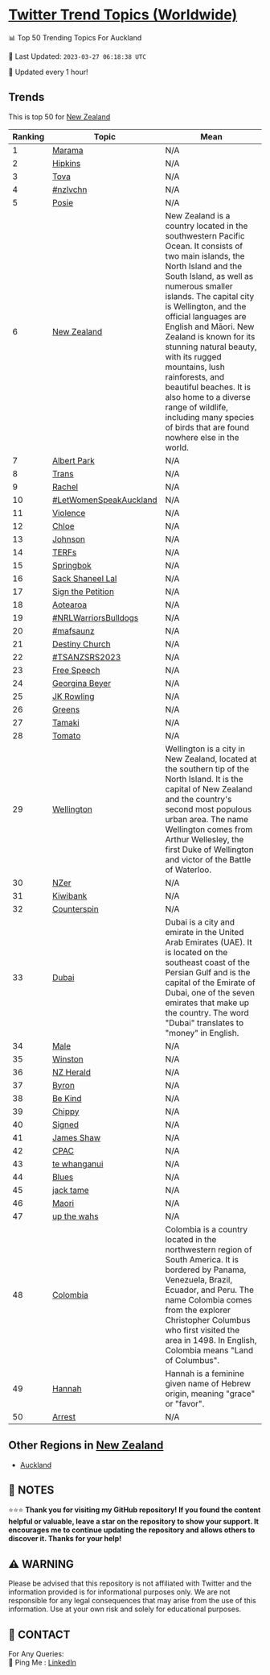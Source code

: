 [Twitter Trend Topics (Worldwide)](https://github.com/ErcinDedeoglu/Twitter-Trend-Topics)
==========


📊 Top 50 Trending Topics For Auckland

📆 Last Updated: `2023-03-27 06:18:38 UTC`

🔧 Updated every 1 hour!


## Trends

This is top 50 for [New Zealand](</New Zealand>)

| Ranking | Topic | Mean |
| ------- | ------------ | ------------ |
| 1 | [Marama](http://twitter.com/search?q=Marama) | N/A |
| 2 | [Hipkins](http://twitter.com/search?q=Hipkins) | N/A |
| 3 | [Tova](http://twitter.com/search?q=Tova) | N/A |
| 4 | [#nzlvchn](http://twitter.com/search?q=%23nzlvchn) | N/A |
| 5 | [Posie](http://twitter.com/search?q=Posie) | N/A |
| 6 | [New Zealand](http://twitter.com/search?q=New+Zealand) | New Zealand is a country located in the southwestern Pacific Ocean. It consists of two main islands, the North Island and the South Island, as well as numerous smaller islands. The capital city is Wellington, and the official languages are English and Māori. New Zealand is known for its stunning natural beauty, with its rugged mountains, lush rainforests, and beautiful beaches. It is also home to a diverse range of wildlife, including many species of birds that are found nowhere else in the world. |
| 7 | [Albert Park](http://twitter.com/search?q=Albert+Park) | N/A |
| 8 | [Trans](http://twitter.com/search?q=Trans) | N/A |
| 9 | [Rachel](http://twitter.com/search?q=Rachel) | N/A |
| 10 | [#LetWomenSpeakAuckland](http://twitter.com/search?q=%23LetWomenSpeakAuckland) | N/A |
| 11 | [Violence](http://twitter.com/search?q=Violence) | N/A |
| 12 | [Chloe](http://twitter.com/search?q=Chloe) | N/A |
| 13 | [Johnson](http://twitter.com/search?q=Johnson) | N/A |
| 14 | [TERFs](http://twitter.com/search?q=TERFs) | N/A |
| 15 | [Springbok](http://twitter.com/search?q=Springbok) | N/A |
| 16 | [Sack Shaneel Lal](http://twitter.com/search?q=Sack+Shaneel+Lal) | N/A |
| 17 | [Sign the Petition](http://twitter.com/search?q=Sign+the+Petition) | N/A |
| 18 | [Aotearoa](http://twitter.com/search?q=Aotearoa) | N/A |
| 19 | [#NRLWarriorsBulldogs](http://twitter.com/search?q=%23NRLWarriorsBulldogs) | N/A |
| 20 | [#mafsaunz](http://twitter.com/search?q=%23mafsaunz) | N/A |
| 21 | [Destiny Church](http://twitter.com/search?q=Destiny+Church) | N/A |
| 22 | [#TSANZSRS2023](http://twitter.com/search?q=%23TSANZSRS2023) | N/A |
| 23 | [Free Speech](http://twitter.com/search?q=Free+Speech) | N/A |
| 24 | [Georgina Beyer](http://twitter.com/search?q=Georgina+Beyer) | N/A |
| 25 | [JK Rowling](http://twitter.com/search?q=JK+Rowling) | N/A |
| 26 | [Greens](http://twitter.com/search?q=Greens) | N/A |
| 27 | [Tamaki](http://twitter.com/search?q=Tamaki) | N/A |
| 28 | [Tomato](http://twitter.com/search?q=Tomato) | N/A |
| 29 | [Wellington](http://twitter.com/search?q=Wellington) | Wellington is a city in New Zealand, located at the southern tip of the North Island. It is the capital of New Zealand and the country's second most populous urban area. The name Wellington comes from Arthur Wellesley, the first Duke of Wellington and victor of the Battle of Waterloo. |
| 30 | [NZer](http://twitter.com/search?q=NZer) | N/A |
| 31 | [Kiwibank](http://twitter.com/search?q=Kiwibank) | N/A |
| 32 | [Counterspin](http://twitter.com/search?q=Counterspin) | N/A |
| 33 | [Dubai](http://twitter.com/search?q=Dubai) | Dubai is a city and emirate in the United Arab Emirates (UAE). It is located on the southeast coast of the Persian Gulf and is the capital of the Emirate of Dubai, one of the seven emirates that make up the country. The word "Dubai" translates to "money" in English. |
| 34 | [Male](http://twitter.com/search?q=Male) | N/A |
| 35 | [Winston](http://twitter.com/search?q=Winston) | N/A |
| 36 | [NZ Herald](http://twitter.com/search?q=NZ+Herald) | N/A |
| 37 | [Byron](http://twitter.com/search?q=Byron) | N/A |
| 38 | [Be Kind](http://twitter.com/search?q=Be+Kind) | N/A |
| 39 | [Chippy](http://twitter.com/search?q=Chippy) | N/A |
| 40 | [Signed](http://twitter.com/search?q=Signed) | N/A |
| 41 | [James Shaw](http://twitter.com/search?q=James+Shaw) | N/A |
| 42 | [CPAC](http://twitter.com/search?q=CPAC) | N/A |
| 43 | [te whanganui](http://twitter.com/search?q=te+whanganui) | N/A |
| 44 | [Blues](http://twitter.com/search?q=Blues) | N/A |
| 45 | [jack tame](http://twitter.com/search?q=jack+tame) | N/A |
| 46 | [Maori](http://twitter.com/search?q=Maori) | N/A |
| 47 | [up the wahs](http://twitter.com/search?q=up+the+wahs) | N/A |
| 48 | [Colombia](http://twitter.com/search?q=Colombia) | Colombia is a country located in the northwestern region of South America. It is bordered by Panama, Venezuela, Brazil, Ecuador, and Peru. The name Colombia comes from the explorer Christopher Columbus who first visited the area in 1498. In English, Colombia means "Land of Columbus". |
| 49 | [Hannah](http://twitter.com/search?q=Hannah) | Hannah is a feminine given name of Hebrew origin, meaning "grace" or "favor". |
| 50 | [Arrest](http://twitter.com/search?q=Arrest) | N/A |



## Other Regions in [New Zealand](</New Zealand>)

* [Auckland](</New Zealand/Auckland.md>)



## 📝 NOTES

⭐⭐⭐ **Thank you for visiting my GitHub repository! If you found the content helpful or valuable, leave a star on the repository to show your support. It encourages me to continue updating the repository and allows others to discover it. Thanks for your help!**


## ⚠️ WARNING

Please be advised that this repository is not affiliated with Twitter and the information provided is for informational purposes only. We are not responsible for any legal consequences that may arise from the use of this information. Use at your own risk and solely for educational purposes.


## 📨 CONTACT

 For Any Queries:  
            🏓 Ping Me : [LinkedIn](https://www.linkedin.com/in/ercindedeoglu/)
